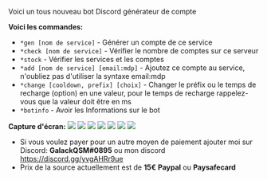 Voici un tous nouveau bot Discord générateur de compte

**__Voici les commandes:__**
* `*gen [nom de service]` - Générer un compte de ce service
* `*check [nom de service]` - Vérifier le nombre de comptes sur ce serveur
* `*stock` - Vérifier les services et les comptes
* `*add [nom de service] [email:mdp]` - Ajoutez ce compte au service, n'oubliez pas d'utiliser la syntaxe email:mdp
* `*change [cooldown, prefix] [choix]` - Changer le préfix ou le temps de recharge (option) en une valeur, pour le temps de recharge rappelez-vous que la valeur doit être en ms
* `*botinfo` - Avoir les Informations sur le bot

**Capture d'écran:**
<img src="https://i.imgur.com/mDUzTJj.png"/>
<img src="https://i.imgur.com/u8WYTSc.png"/>
<img src="https://i.imgur.com/dCqCVLc.png"/>
<img src="https://i.imgur.com/xba5TDG.png"/>
<img src="https://i.imgur.com/uAXwXmI.png"/>
<img src="https://i.imgur.com/sedv08q.png"/>
<img src="https://i.imgur.com/wL8OD4M.png"/>

* Si vous voulez payer pour un autre moyen de paiement ajouter moi sur Discord: **GalackQSM#0895** ou mon discord https://discord.gg/yvgAHRr9ue
* Prix de la source actuellement est de **15€** **Paypal** ou **Paysafecard**
